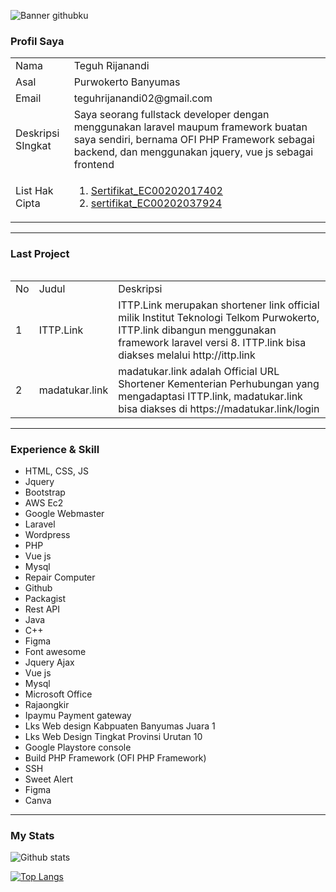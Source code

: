 ![Banner githubku](https://user-images.githubusercontent.com/43981051/97528783-1aa09680-19e1-11eb-8d65-1106590e1c05.png)

### Profil Saya
<table style="width: 100%">
<tr>
  <td>Nama </td>
  <td>Teguh Rijanandi </td>
 </tr>
  
  <tr>
  <td>Asal </td>
  <td>Purwokerto Banyumas </td>
 </tr>
 
  <tr>
  <td>Email </td>
  <td>teguhrijanandi02@gmail.com </td>
 </tr>
 
 
  <tr>
  <td>Deskripsi SIngkat </td>
  <td>Saya seorang fullstack developer dengan menggunakan laravel maupum framework buatan saya sendiri, bernama OFI PHP Framework sebagai backend, dan menggunakan jquery, vue js sebagai frontend</td>
 </tr>
 
 
  <tr>
  <td>List Hak Cipta </td>
  <td>
    <ol>
      <li> <a href="https://drive.google.com/file/d/16akhOx4oLT0aNsRM-tx9lr5ecLmw8DVU/view?usp=sharing">Sertifikat_EC00202017402</a> </li>
      <li> <a href="https://drive.google.com/file/d/1WM56dQwPXdUa5Yvsc_jsovcBvvh_IjN7/view?usp=sharing">sertifikat_EC00202037924</a> </li>
     </ol>
  </td>
 </tr>
<table>
  
<hr>

### Last Project
<table style="width: 100%">
  <tr>     
    <td>
      No
    </td>
    <td>
      Judul
    </td>     
    <td>
      Deskripsi
    </td>
  </tr>
              
  <tr>
    <td>
      1
    </td>
  <td>
    ITTP.Link
  </td>
  
  <td>
    ITTP.Link merupakan shortener link official milik Institut Teknologi Telkom Purwokerto, ITTP.link dibangun menggunakan framework laravel versi 8. ITTP.link
    bisa diakses melalui http://ittp.link
  </td>
  </tr>

  <tr>
    <td>2</td>
    <td>madatukar.link</td>
    <td>madatukar.link adalah Official URL Shortener Kementerian Perhubungan yang mengadaptasi ITTP.link, madatukar.link bisa diakses di https://madatukar.link/login</td>
  </tr>
</table>
              
<hr>

### Experience & Skill
<ul>
<li>HTML, CSS, JS</li>
<li>Jquery</li>
<li>Bootstrap</li>
<li>AWS Ec2</li>
<li>Google Webmaster</li>
<li>Laravel</li>
<li>Wordpress</li>
<li>PHP</li>
<li>Vue js</li>
<li>Mysql</li>
<li>Repair Computer</li>
<li>Github</li>
<li>Packagist</li>
<li>Rest API</li>
<li>Java </li>
<li>C++</li>
<li>Figma</li>
<li>Font awesome</li>
<li>Jquery Ajax</li>
<li>Vue js</li>
<li>Mysql</li>
<li>Microsoft Office</li>
<li>Rajaongkir</li>
<li>Ipaymu Payment gateway</li>
<li>Lks Web design Kabpuaten Banyumas Juara 1</li>
<li>Lks Web Design Tingkat Provinsi Urutan 10</li>
<li>Google Playstore console</li>
<li>Build PHP Framework (OFI PHP Framework)</li>
<li>SSH</li>
<li>Sweet Alert</li>
<li>Figma</li>
<li>Canva</li>
</ul>

<hr>

### My Stats
![Github stats](https://github-readme-stats.vercel.app/api?username=teguh02&show_icons=true&theme=dark)

[![Top Langs](https://github-readme-stats.vercel.app/api/top-langs/?username=teguh02)](https://github.com/anuraghazra/github-readme-stats)